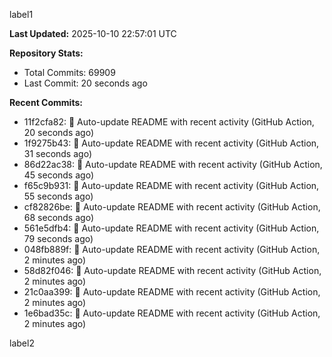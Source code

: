 
label1 
<!-- ACTIVITY_START -->
**Last Updated:** 2025-10-10 22:57:01 UTC

**Repository Stats:**
- Total Commits: 69909
- Last Commit: 20 seconds ago

**Recent Commits:**
- 11f2cfa82: 🤖 Auto-update README with recent activity (GitHub Action, 20 seconds ago)
- 1f9275b43: 🤖 Auto-update README with recent activity (GitHub Action, 31 seconds ago)
- 86d22ac38: 🤖 Auto-update README with recent activity (GitHub Action, 45 seconds ago)
- f65c9b931: 🤖 Auto-update README with recent activity (GitHub Action, 55 seconds ago)
- cf82826be: 🤖 Auto-update README with recent activity (GitHub Action, 68 seconds ago)
- 561e5dfb4: 🤖 Auto-update README with recent activity (GitHub Action, 79 seconds ago)
- 048fb889f: 🤖 Auto-update README with recent activity (GitHub Action, 2 minutes ago)
- 58d82f046: 🤖 Auto-update README with recent activity (GitHub Action, 2 minutes ago)
- 21c0aa399: 🤖 Auto-update README with recent activity (GitHub Action, 2 minutes ago)
- 1e6bad35c: 🤖 Auto-update README with recent activity (GitHub Action, 2 minutes ago)
<!-- ACTIVITY_END -->

label2
